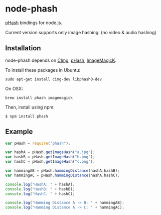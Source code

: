 # node-phash

  [pHash](http://www.phash.org/) bindings for node.js.
  
  Current version supports only image hashing. (no video & audio hashing)

## Installation

node-phash depends on  [CImg](http://cimg.sourceforge.net/), [pHash](http://www.phash.org/), [ImageMagicK](http://www.imagemagick.org/).

To install these packages in Ubuntu:

    sudo apt-get install cimg-dev libphash0-dev

On OSX:

    brew install phash imagemagick

Then, install using npm:

    $ npm install phash

## Example
```js
var pHash = require("phash");

var hashA = pHash.getImageHash("a.jpg");
var hashB = pHash.getImageHash("b.png");
var hashC = pHash.getImageHash("c.png");

var hammingAB = pHash.hammingDistance(hashA,hashB);
var hammingAC = pHash.hammingDistance(hashA,hashC);

console.log("HashA: " + hashA);
console.log("HashB: " + hashB);
console.log("HashC: " + hashC);

console.log("Hamming Distance A -> B: " + hammingAB);
console.log("Hamming Distance A -> C: " + hammingAC);
```
